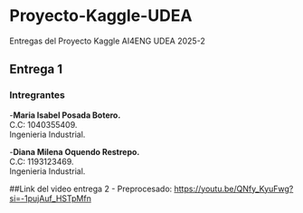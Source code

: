 # Proyecto-Kaggle-UDEA
Entregas del Proyecto Kaggle AI4ENG UDEA 2025-2

## Entrega 1

### Intregrantes
-**Maria Isabel Posada Botero.** <br>
C.C: 1040355409. <br>
Ingenieria Industrial.

-**Diana Milena Oquendo Restrepo.** <br>
C.C: 1193123469. <br>
Ingenieria Industrial.

##Link del video entrega 2 - Preprocesado:
https://youtu.be/QNfy_KyuFwg?si=-1pujAuf_HSTpMfn



